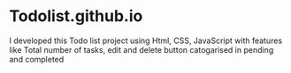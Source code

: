 # Todolist.github.io
I developed this Todo list project using Html, CSS, JavaScript with features like Total number of tasks,  edit and delete button catogarised in pending and completed

